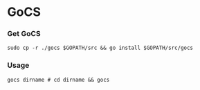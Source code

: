 # GoCS

### Get GoCS

```
sudo cp -r ./gocs $GOPATH/src && go install $GOPATH/src/gocs
```

### Usage


```shell
gocs dirname # cd dirname && gocs


```
